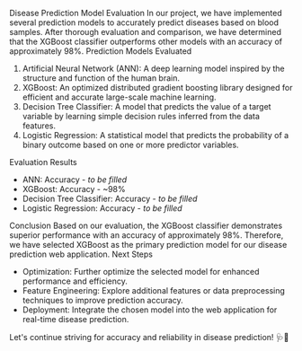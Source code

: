 Disease Prediction Model Evaluation
In our project, we have implemented several prediction models to accurately predict diseases based on blood samples. After thorough evaluation and comparison, we have determined that the XGBoost classifier outperforms other models with an accuracy of approximately 98%.
 Prediction Models Evaluated
1. Artificial Neural Network (ANN): A deep learning model inspired by the structure and function of the human brain.
2. XGBoost: An optimized distributed gradient boosting library designed for efficient and accurate large-scale machine learning.
3. Decision Tree Classifier: A model that predicts the value of a target variable by learning simple decision rules inferred from the data features.
4. Logistic Regression: A statistical model that predicts the probability of a binary outcome based on one or more predictor variables.

Evaluation Results
- ANN: Accuracy - _to be filled_
- XGBoost: Accuracy - ~98%
- Decision Tree Classifier: Accuracy - _to be filled_
- Logistic Regression: Accuracy - _to be filled_

 Conclusion
Based on our evaluation, the XGBoost classifier demonstrates superior performance with an accuracy of approximately 98%. Therefore, we have selected XGBoost as the primary prediction model for our disease prediction web application.
 Next Steps
- Optimization: Further optimize the selected model for enhanced performance and efficiency.
- Feature Engineering: Explore additional features or data preprocessing techniques to improve prediction accuracy.
- Deployment: Integrate the chosen model into the web application for real-time disease prediction.

Let's continue striving for accuracy and reliability in disease prediction! 🩺🔬
